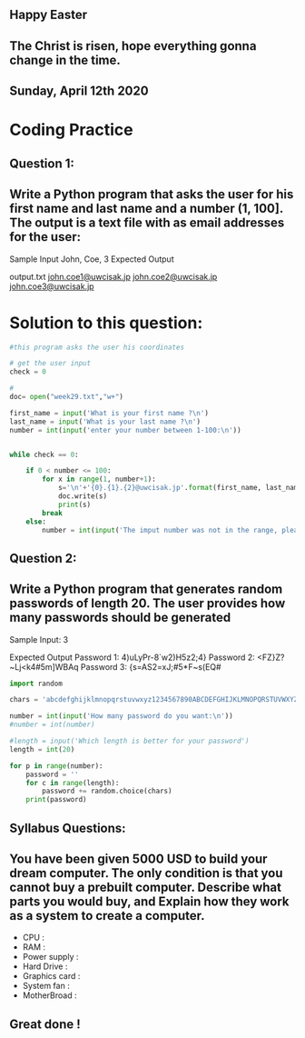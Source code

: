 ## Happy Easter
## The Christ is risen, hope everything gonna change in the time.


## Sunday, April 12th 2020

# Coding Practice

## Question 1:

## Write a Python program that asks the user for his first name and last name and a number (1, 100]. The output is a text file with as email addresses for the user:

Sample Input
John, Coe, 3
Expected Output

output.txt
john.coe1@uwcisak.jp
john.coe2@uwcisak.jp
john.coe3@uwcisak.jp

# Solution to this question:

```.py
#this program asks the user his coordinates

# get the user input
check = 0

#
doc= open("week29.txt","w+")

first_name = input('What is your first name ?\n')
last_name = input('What is your last name ?\n')
number = int(input('enter your number between 1-100:\n'))


while check == 0:

    if 0 < number <= 100:
        for x in range(1, number+1):
            s='\n'+'{0}.{1}.{2}@uwcisak.jp'.format(first_name, last_name, x)
            doc.write(s)
            print(s)
        break
    else:
        number = int(input('The imput number was not in the range, please enter a number between 1-100:\n'))
```

## Question 2:

## Write a Python program that generates random passwords of length 20. The user provides how many passwords should be generated

Sample Input:
3

Expected Output
Password 1: 4)uLyPr-8`w2)H5z2;4}
Password 2: <FZ}Z?~Lj<k4#5m]WBAq
Password 3: {s=AS2=xJ;#5*F~s(EQ#

```.py
import random

chars = 'abcdefghijklmnopqrstuvwxyz1234567890ABCDEFGHIJKLMNOPQRSTUVWXYZ!@&%#*+¥<>-='

number = int(input('How many password do you want:\n'))
#number = int(number)

#length = input('Which length is better for your password')
length = int(20)

for p in range(number):
    password = ''
    for c in range(length):
        password += random.choice(chars)
    print(password)
```

## Syllabus Questions:

## You have been given 5000 USD to build your dream computer. The only condition is that you cannot buy a prebuilt computer. Describe what parts you would buy, and Explain how they work as a system to create a computer.

- CPU : 
- RAM :
- Power supply :
- Hard Drive :
- Graphics card :
- System fan : 
- MotherBroad : 



## Great done ! 
